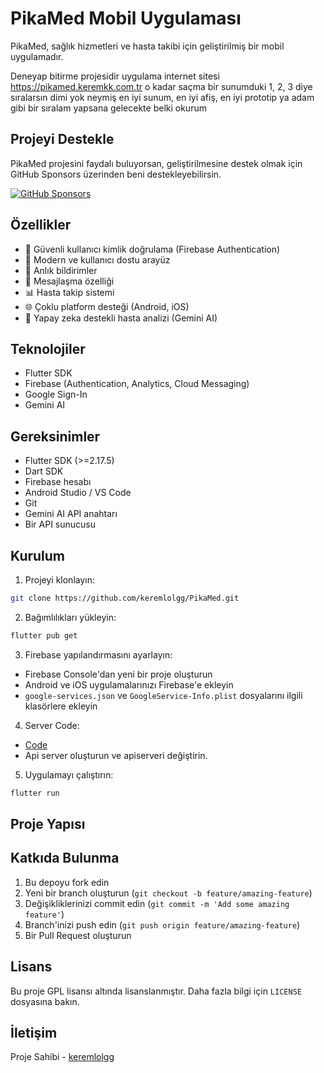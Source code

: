 # PikaMed Mobil Uygulaması

PikaMed, sağlık hizmetleri ve hasta takibi için geliştirilmiş bir mobil uygulamadır.

Deneyap bitirme projesidir
uygulama internet sitesi https://pikamed.keremkk.com.tr
o kadar saçma bir sunumduki 1, 2, 3 diye sıralarsın dimi
yok neymiş en iyi sunum, en iyi afiş, en iyi prototip
ya adam gibi bir sıralam yapsana
gelecekte belki okurum

## Projeyi Destekle

PikaMed projesini faydalı buluyorsan, geliştirilmesine destek olmak için GitHub Sponsors üzerinden beni destekleyebilirsin.

[![GitHub Sponsors](https://img.shields.io/badge/Destekle-GitHub-green?logo=github)](https://github.com/sponsors/KeremKuyucu)

## Özellikler

- 🔐 Güvenli kullanıcı kimlik doğrulama (Firebase Authentication)
- 📱 Modern ve kullanıcı dostu arayüz
- 🔔 Anlık bildirimler
- 💬 Mesajlaşma özelliği
- 📊 Hasta takip sistemi
- 🌐 Çoklu platform desteği (Android, iOS)
- 🤖 Yapay zeka destekli hasta analizi (Gemini AI)

## Teknolojiler

- Flutter SDK
- Firebase (Authentication, Analytics, Cloud Messaging)
- Google Sign-In
- Gemini AI

## Gereksinimler

- Flutter SDK (>=2.17.5)
- Dart SDK
- Firebase hesabı
- Android Studio / VS Code
- Git
- Gemini AI API anahtarı
- Bir API sunucusu

## Kurulum

1. Projeyi klonlayın:
```bash
git clone https://github.com/keremlolgg/PikaMed.git
```

2. Bağımlılıkları yükleyin:
```bash
flutter pub get
```

3. Firebase yapılandırmasını ayarlayın:
- Firebase Console'dan yeni bir proje oluşturun
- Android ve iOS uygulamalarınızı Firebase'e ekleyin
- `google-services.json` ve `GoogleService-Info.plist` dosyalarını ilgili klasörlere ekleyin

4. Server Code:
- [Code](https://glitch.com/edit/#!/keremkk?path=routes/pikamed.js)
- Api server oluşturun ve apiserveri değiştirin.

5. Uygulamayı çalıştırın:

```bash
flutter run
```

## Proje Yapısı


## Katkıda Bulunma

1. Bu depoyu fork edin
2. Yeni bir branch oluşturun (`git checkout -b feature/amazing-feature`)
3. Değişikliklerinizi commit edin (`git commit -m 'Add some amazing feature'`)
4. Branch'inizi push edin (`git push origin feature/amazing-feature`)
5. Bir Pull Request oluşturun

## Lisans

Bu proje GPL lisansı altında lisanslanmıştır. Daha fazla bilgi için `LICENSE` dosyasına bakın.

## İletişim

Proje Sahibi - [keremlolgg](https://keremkk.can.re)
